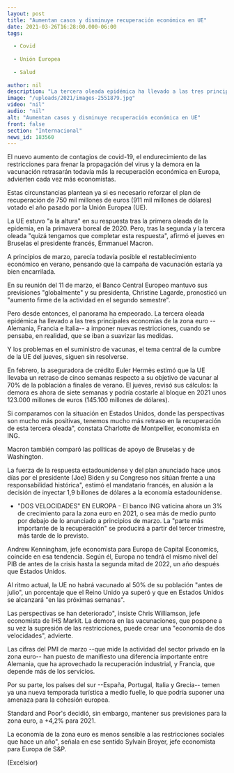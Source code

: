 ```yaml
---
layout: post
title: "Aumentan casos y disminuye recuperación económica en UE"
date: 2021-03-26T16:28:00.000-06:00
tags:
  
  - Covid
  
  - Unión Europea
  
  - Salud
  
author: nil
description: "La tercera oleada epidémica ha llevado a las tres principales economías de la zona euro a imponer nuevas restricciones, cuando se pensaba, en realidad, que se iban a suavizar las medidas"
image: "/uploads/2021/images-2551879.jpg"
video: "nil"
audio: "nil"
alt: "Aumentan casos y disminuye recuperación económica en UE"
front: false
section: "Internacional"
news_id: 183560
---
```


El nuevo aumento de contagios de covid-19, el endurecimiento de las restricciones para frenar la propagación del virus y la demora en la vacunación retrasarán todavía más la recuperación económica en Europa, advierten cada vez más economistas.

Estas circunstancias plantean ya si es necesario reforzar el plan de recuperación de 750 mil millones de euros (911 mil millones de dólares) votado el año pasado por la Unión Europea (UE).

La UE estuvo "a la altura" en su respuesta tras la primera oleada de la epidemia, en la primavera boreal de 2020. Pero, tras la segunda y la tercera oleada "quizá tengamos que completar esta respuesta", afirmó el jueves en Bruselas el presidente francés, Emmanuel Macron.

A principios de marzo, parecía todavía posible el restablecimiento económico en verano, pensando que la campaña de vacunación estaría ya bien encarrilada.

En su reunión del 11 de marzo, el Banco Central Europeo mantuvo sus previsiones "globalmente" y su presidenta, Christine Lagarde, pronosticó un "aumento firme de la actividad en el segundo semestre".

Pero desde entonces, el panorama ha empeorado. La tercera oleada epidémica ha llevado a las tres principales economías de la zona euro --Alemania, Francia e Italia-- a imponer nuevas restricciones, cuando se pensaba, en realidad, que se iban a suavizar las medidas.

Y los problemas en el suministro de vacunas, el tema central de la cumbre de la UE del jueves, siguen sin resolverse.

En febrero, la aseguradora de crédito Euler Hermès estimó que la UE llevaba un retraso de cinco semanas respecto a su objetivo de vacunar al 70% de la población a finales de verano. El jueves, revisó sus cálculos: la demora es ahora de siete semanas y podría costarle al bloque en 2021 unos 123.000 millones de euros (145.100 millones de dólares).

Si comparamos con la situación en Estados Unidos, donde las perspectivas son mucho más positivas, tenemos mucho más retraso en la recuperación de esta tercera oleada", constata Charlotte de Montpellier, economista en ING.

Macron también comparó las políticas de apoyo de Bruselas y de Washington.

La fuerza de la respuesta estadounidense y del plan anunciado hace unos días por el presidente (Joe) Biden y su Congreso nos sitúan frente a una responsabilidad histórica", estimó el mandatario francés, en alusión a la decisión de inyectar 1,9 billones de dólares a la economía estadounidense.

- "DOS VELOCIDADES" EN EUROPA -
El banco ING vaticina ahora un 3% de crecimiento para la zona euro en 2021, o sea más de medio punto por debajo de lo anunciado a principios de marzo. La "parte más importante de la recuperación" se producirá a partir del tercer trimestre, más tarde de lo previsto.

Andrew Kenningham, jefe economista para Europa de Capital Economics, coincide en esa tendencia. Según él, Europa no tendrá el mismo nivel del PIB de antes de la crisis hasta la segunda mitad de 2022, un año después que Estados Unidos.

Al ritmo actual, la UE no habrá vacunado al 50% de su población "antes de julio", un porcentaje que el Reino Unido ya superó y que en Estados Unidos se alcanzará "en las próximas semanas".

Las perspectivas se han deteriorado", insiste Chris Williamson, jefe economista de IHS Markit. La demora en las vacunaciones, que pospone a su vez la supresión de las restricciones, puede crear una "economía de dos velocidades", advierte.

Las cifras del PMI de marzo --que mide la actividad del sector privado en la zona euro-- han puesto de manifiesto una diferencia importante entre Alemania, que ha aprovechado la recuperación industrial, y Francia, que depende más de los servicios.

Por su parte, los países del sur --España, Portugal, Italia y Grecia-- temen ya una nueva temporada turística a medio fuelle, lo que podría suponer una amenaza para la cohesión europea.

Standard and Poor's decidió, sin embargo, mantener sus previsiones para la zona euro, a +4,2% para 2021.

La economía de la zona euro es menos sensible a las restricciones sociales que hace un año", señala en ese sentido Sylvain Broyer, jefe economista para Europa de S&P.

(Excélsior)